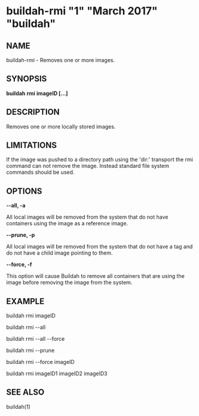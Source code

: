 # buildah-rmi "1" "March 2017" "buildah"

## NAME
buildah\-rmi - Removes one or more images.

## SYNOPSIS
**buildah** **rmi** **imageID [...]**

## DESCRIPTION
Removes one or more locally stored images.

## LIMITATIONS
If the image was pushed to a directory path using the 'dir:' transport
the rmi command can not remove the image.  Instead standard file system
commands should be used.

## OPTIONS

**--all, -a**

All local images will be removed from the system that do not have containers using the image as a reference image.

**--prune, -p**

All local images will be removed from the system that do not have a tag and do not have a child image pointing to them.

**--force, -f**

This option will cause Buildah to remove all containers that are using the image before removing the image from the system.

## EXAMPLE

buildah rmi imageID

buildah rmi --all

buildah rmi --all --force

buildah rmi --prune

buildah rmi --force imageID

buildah rmi imageID1 imageID2 imageID3

## SEE ALSO
buildah(1)
